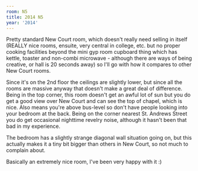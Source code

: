 ```yaml
---
room: N5
title: 2014 N5
year: '2014'
---
```


Pretty standard New Court room, which doesn't really need selling in itself (REALLY nice rooms, ensuite, very central in college, etc. but no proper cooking facilities beyond the mini gyp room cupboard thing which has kettle, toaster and non-combi microwave - although there are ways of being creative, or hall is 20 seconds away) so I'll go with how it compares to other New Court rooms.

Since it's on the 2nd floor the ceilings are slightly lower, but since all the rooms are massive anyway that doesn't make a great deal of difference. Being in the top corner, this room doesn't get an awful lot of sun but you do get a good view over New Court and can see the top of chapel, which is nice. Also means you're above bus-level so don't have people looking into your bedroom at the back. Being on the corner nearest St. Andrews Street you do get occasional nighttime revelry noise, although it hasn't been that bad in my experience.

The bedroom has a slightly strange diagonal wall situation going on, but this actually makes it a tiny bit bigger than others in New Court, so not much to complain about.

Basically an extremely nice room, I've been very happy with it :)